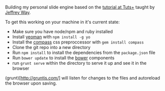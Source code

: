 Building my personal slide engine based on the [tutorial at Tuts+](https://tutsplus.com/course/build-your-own-slide-engine/) taught by [Jeffrey Way](http://jeffrey-way.com/).

To get this working on your machine in it's current state:
* Make sure you have node/npm and ruby installed
* Install [yeoman](http://yeoman.io/) with `npm install -g yo`
* Install the [compass](http://compass-style.org/) css preproccessor with `gem install compass` 
* Clone the git repo into a new directory
* Run `npm install` to install the dependencies from the `package.json` file
* Run `bower update` to install the [bower](http://bower.io/) components
* run `grunt serve` within the directory to serve it up and see it in the browser

(grunt)[http://gruntjs.com/] will listen for changes to the files and autoreload the browser upon saving.
